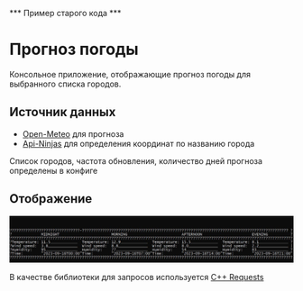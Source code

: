 *** Пример старого кода ***

# Прогноз погоды

Консольное приложение, отображающие прогноз погоды для выбранного списка городов.

## Источник данных

- [Open-Meteo](https://open-meteo.com/en/docs#latitude=59.94&longitude=30.31&hourly=temperature_2m&forecast_days=16) для прогноза
- [Api-Ninjas](https://api-ninjas.com/api/city) для определения координат по названию города

Список городов, частота обновления, количество дней прогноза определены в конфиге

## Отображение

![image](interface.png)


В качестве библиотеки для запросов используется [C++ Requests](https://github.com/libcpr/cpr)

